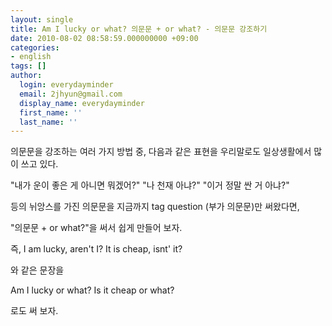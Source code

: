 ```yaml
---
layout: single
title: Am I lucky or what? 의문문 + or what? - 의문문 강조하기
date: 2010-08-02 08:58:59.000000000 +09:00
categories:
- english
tags: []
author:
  login: everydayminder
  email: 2jhyun@gmail.com
  display_name: everydayminder
  first_name: ''
  last_name: ''
---
```

의문문을 강조하는 여러 가지 방법 중, 다음과 같은 표현을 우리말로도 일상생활에서 많이 쓰고 있다.

"내가 운이 좋은 게 아니면 뭐겠어?"
"나 천재 아냐?"
"이거 정말 싼 거 아냐?"

등의 뉘앙스를 가진 의문문을 
지금까지 tag question (부가 의문문)만 써왔다면,

"의문문 + or what?"을 써서 쉽게 만들어 보자.

즉, 
I am lucky, aren't I? 
It is cheap, isnt' it? 

와 같은 문장을

Am I lucky or what?
Is it cheap or what?

로도 써 보자.

